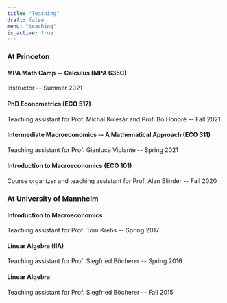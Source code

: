 ```yaml
---
title: "Teaching"
draft: false
menu: "teaching"
is_active: true
---
```


### At Princeton

#### MPA Math Camp -- Calculus (MPA 635C)
Instructor -- Summer 2021

#### PhD Econometrics (ECO 517)
Teaching assistant for Prof. Michal Kolesár and Prof. Bo Honoré -- Fall 2021

#### Intermediate Macroeconomics -- A Mathematical Approach (ECO 311)
Teaching assistant for Prof. Gianluca Violante -- Spring 2021

#### Introduction to Macroeconomics (ECO 101)
Course organizer and teaching assistant for Prof. Alan Blinder -- Fall 2020


### At University of Mannheim


#### Introduction to Macroeconomics 
Teaching assistant for Prof. Tom Krebs -- Spring 2017

#### Linear Algebra (IIA)
Teaching assistant for Prof. Siegfried Böcherer -- Spring 2016

#### Linear Algebra
Teaching assistant for Prof. Siegfried Böcherer -- Fall 2015


<!-- 
At Princeton, I have taught Graduate Econometrics (ECO 517), as well as Intermediate Macroeconomics (ECO 313) and Introduction to Macroeconomics (ECO 101), for which I also acted as course organizer. 

I was also the instructor for the School of Policy and International Affairs MPA Math Camp (MPA 635C).

During my time at Mannheim I also taught Introduction to Macroeconomics, as well as Linear Algebra for Math and Computer Science students. -->